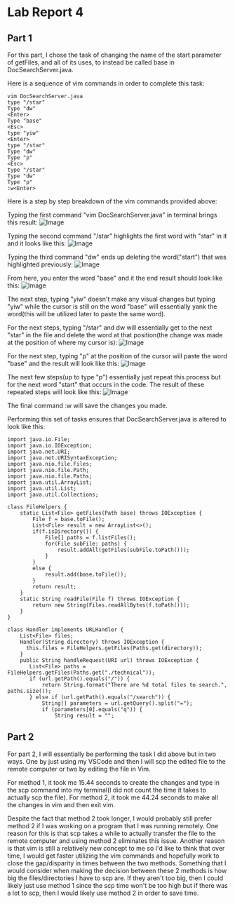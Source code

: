 # Lab Report 4
## Part 1

For this part, I chose the task of changing the name of the start parameter of getFiles, and all of its uses, to instead be called base in DocSearchServer.java. 

Here is a sequence of vim commands in order to complete this task:

```
vim DocSearchServer.java
type "/star"
Type "dw"
<Enter>
Type "base"
<Esc>
type "yiw" 
<Enter>
type "/star"
Type "dw"
Type "p"
<Esc>
type "/star"
Type "dw"
Type "p"
:w<Enter>
```


Here is a step by step breakdown of the vim commands provided above:


Typing the first command "vim DocSearchServer.java" in terminal brings this result:
![Image](lab1pictures/pic111.png)


Typing the second command "/star" highlights the first word with "star" in it and it looks like this:
![Image](lab1pictures/pic112.png)


Typing the third command "dw" ends up deleting the word("start") that was highlighted previously:
![Image](lab1pictures/pic113.png)


From here, you enter the word "base" and it the end result should look like this:
![Image](lab1pictures/pic114.png)


The next step, typing "yiw" doesn't make any visual changes but typing "yiw" while the cursor is still on the word "base" will essentially yank the word(this will be utilized later to paste the same word).

For the next steps, typing "/star" and dw will essentially get to the next "star" in the file and delete the word at that position(the change was made at the position of where my cursor is):
![Image](lab1pictures/pic115.png)


For the next step, typing "p" at the position of the cursor will paste the word "base" and the result will look like this:
![Image](lab1pictures/pic116.png)


The next few steps(up to type "p") essentially just repeat this process but for the next word "start" that occurs in the code. The result of these repeated steps will look like this:
![Image](lab1pictures/pic117.png)


The final command :w<Enter> will save the changes you made.

Performing this set of tasks ensures that DocSearchServer.java is altered to look like this:
```
import java.io.File;
import java.io.IOException;
import java.net.URI;
import java.net.URISyntaxException;
import java.nio.file.Files;
import java.nio.file.Path;
import java.nio.file.Paths;
import java.util.ArrayList;
import java.util.List;
import java.util.Collections;

class FileHelpers {
    static List<File> getFiles(Path base) throws IOException {
        File f = base.toFile();
        List<File> result = new ArrayList<>();
        if(f.isDirectory()) {
            File[] paths = f.listFiles();
            for(File subFile: paths) {
                result.addAll(getFiles(subFile.toPath()));
            }
        }
        else {
            result.add(base.toFile());
        }
        return result;
    }
    static String readFile(File f) throws IOException {
        return new String(Files.readAllBytes(f.toPath()));
    }
}

class Handler implements URLHandler {
    List<File> files;
    Handler(String directory) throws IOException {
      this.files = FileHelpers.getFiles(Paths.get(directory));
    }
    public String handleRequest(URI url) throws IOException {
       List<File> paths = FileHelpers.getFiles(Paths.get("./technical"));
       if (url.getPath().equals("/")) {
           return String.format("There are %d total files to search.", paths.size());
       } else if (url.getPath().equals("/search")) {
           String[] parameters = url.getQuery().split("=");
           if (parameters[0].equals("q")) {
               String result = "";
```

## Part 2
For part 2, I will essentially be performing the task I did above but in two ways. One by just using my VSCode and then I will scp the edited file to the remote computer or two by editing the file in Vim.

For method 1, it took me 15.44 seconds to create the changes and type in the scp command into my terminal(I did not count the time it takes to actually scp the file). For method 2, it took me 44.24 seconds to make all the changes in vim and then exit vim.

Despite the fact that method 2 took longer, I would probably still prefer method 2 if I was working on a program that I was running remotely. One reason for this is that scp takes a while to actually transfer the file to the remote computer and using method 2 eliminates this issue. Another reason is that vim is still a relatively new concept to me so I'd like to think that over time, I would get faster utilizing the vim commands and hopefully work to close the gap/disparity in times between the two methods. Something that I would consider when making the decision between these 2 methods is how big the files/directories I have to scp are. If they aren't too big, then I could likely just use method 1 since the scp time won't be too high but if there was a lot to scp, then I would likely use method 2 in order to save time.

